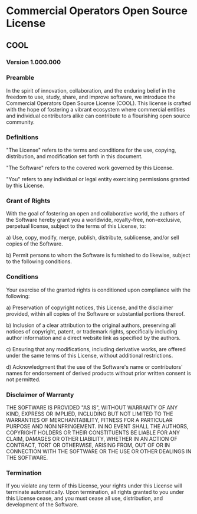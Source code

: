 # Commercial Operators Open Source License
## COOL

### Version 1.000.000


### Preamble

In the spirit of innovation, collaboration, and the enduring belief in the 
freedom to use, study, share, and improve software, we introduce the 
Commercial Operators Open Source License (COOL). This license is crafted with 
the hope of fostering a vibrant ecosystem where commercial entities and 
individual contributors alike can contribute to a flourishing open source 
community.


### Definitions

"The License" refers to the terms and conditions for the use, copying, 
distribution, and modification set forth in this document.

"The Software" refers to the covered work governed by this License.

"You" refers to any individual or legal entity exercising permissions granted 
by this License.


### Grant of Rights

With the goal of fostering an open and collaborative world, the authors of 
the Software hereby grant you a worldwide, royalty-free, non-exclusive, 
perpetual license, subject to the terms of this License, to:

a) Use, copy, modify, merge, publish, distribute, sublicense, and/or sell 
copies of the Software.

b) Permit persons to whom the Software is furnished to do likewise, subject 
to the following conditions.


### Conditions

Your exercise of the granted rights is conditioned upon compliance with the 
following:

a) Preservation of copyright notices, this License, and the disclaimer 
provided, within all copies of the Software or substantial portions thereof.

b) Inclusion of a clear attribution to the original authors, preserving all 
notices of copyright, patent, or trademark rights, specifically including 
author information and a direct website link as specified by the authors.

c) Ensuring that any modifications, including derivative works, are offered 
under the same terms of this License, without additional restrictions.

d) Acknowledgment that the use of the Software's name or contributors' names 
for endorsement of derived products without prior written consent is not 
permitted.


### Disclaimer of Warranty

THE SOFTWARE IS PROVIDED "AS IS", WITHOUT WARRANTY OF ANY KIND, EXPRESS OR 
IMPLIED, INCLUDING BUT NOT LIMITED TO THE WARRANTIES OF MERCHANTABILITY, 
FITNESS FOR A PARTICULAR PURPOSE AND NONINFRINGEMENT. IN NO EVENT SHALL THE 
AUTHORS, COPYRIGHT HOLDERS OR THEIR CONSTITUENTS BE LIABLE FOR ANY CLAIM, 
DAMAGES OR OTHER LIABILITY, WHETHER IN AN ACTION OF CONTRACT, TORT OR 
OTHERWISE, ARISING FROM, OUT OF OR IN CONNECTION WITH THE SOFTWARE OR THE USE 
OR OTHER DEALINGS IN THE SOFTWARE.


### Termination

If you violate any term of this License, your rights under this License will 
terminate automatically. Upon termination, all rights granted to you under 
this License cease, and you must cease all use, distribution, and development 
of the Software.

